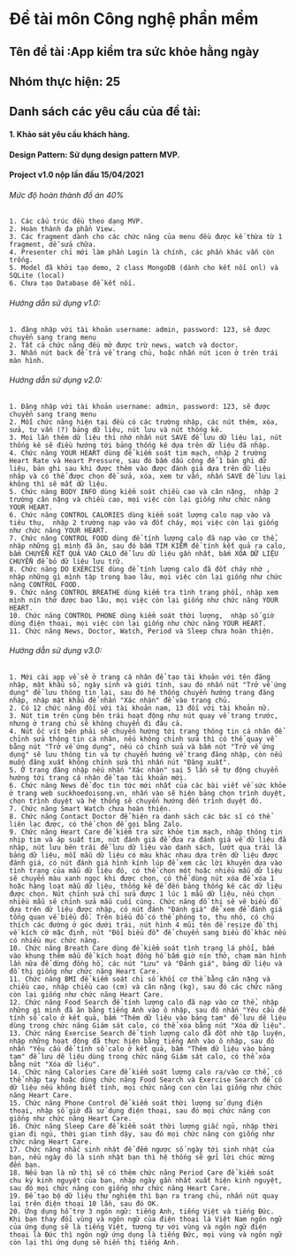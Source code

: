 # Đề tài môn Công nghệ phần mềm

## Tên đề tài :App kiểm tra sức khỏe hằng ngày

## Nhóm thực hiện: 25

## Danh sách các yêu cầu của đề tài:

#### 1. Khảo sát yêu cầu khách hàng.
#### Design Pattern: Sử dụng design pattern MVP.

#### Project v1.0 nộp lần đầu 15/04/2021
######	Mức độ hoàn thành đồ án 40%
	1. Các cấu trúc đều theo dạng MVP.
	2. Hoàn thành đa phần View.
	3. Các fragment dành cho các chức năng của menu đều được kế thừa từ 1 fragment, dễ sửa chữa.
	4. Presenter chỉ mới làm phần Login là chính, các phần khác vẫn còn trống.
	5. Model đã khởi tạo demo, 2 class MongoDB (dành cho kết nối onl) và SQLite (local)
	6. Chưa tạo Database để kết nối.
  
######  Hướng dẫn sử dụng v1.0:
	1. đăng nhập với tài khoản username: admin, password: 123, sẽ được chuyển sang trang menu
	2. Tất cả chức năng đều mở được trừ news, watch và doctor.
	3. Nhấn nút back để trả về trang chủ, hoặc nhấn nút icon ở trên trái màn hình.
  
######  Hướng dẫn sử dụng v2.0:
	1. Đăng nhập với tài khoản username: admin, password: 123, sẽ được chuyển sang trang menu
	2. Mỗi chức năng hiện tại đều có các trường nhập, các nút thêm, xóa, sửa, tư vấn (?) bảng dữ liệu, nút lưu và nút thống kê.
	3. Mọi lần thêm dữ liệu thì nhớ nhấn nút SAVE để lưu dữ liệu lại, nút thống kê sẽ điều hướng tới bảng thống kê dựa trên dữ liệu đã nhập.
	4. Chức năng YOUR HEART dùng để kiểm soát tim mạch, nhập 2 trường Heart Rate và Heart Pressure, sau đó bấm dấu cộng để 1 bản ghi dữ liệu, bản ghi sau khi được thêm vào được đánh giá dựa trên dữ liệu nhập và có thể được chọn để sửa, xóa, xem tư vấn, nhấn SAVE để lưu lại không thì sẽ mất dữ liệu.
	5. Chức năng BODY INFO dùng kiểm soát chiều cao và cân nặng,  nhập 2 trường cân nặng và chiều cao, mọi việc còn lại giống như chức năng YOUR HEART.
	6. Chức năng CONTROL CALORIES dùng kiểm soát lượng calo nạp vào và tiêu thụ,  nhập 2 trường nạp vào và đốt cháy, mọi việc còn lại giống như chức năng YOUR HEART.
	7. Chức năng CONTROL FOOD dùng để tính lượng calo đã nạp vào cơ thể, nhập những gì mình đã ăn, sau đó bấm TÌM KIẾM để tính kết quả ra calo, bấm CHUYỂN KẾT QUẢ VÀO CALO để lưu dữ liệu gần nhất, bấm XÓA DỮ LIỆU CHUYỂN để bỏ dữ liệu lưu trữ.
	8. Chức năng DO EXERCISE dùng để tính lượng calo đã đốt cháy nhờ ,  nhập những gì mình tập trong bao lâu, mọi việc còn lại giống như chức năng CONTROL FOOD.
	9. Chức năng CONTROL BREATHE dùng kiểm tra tình trạng phổi, nhập xem mình nín thở được bao lâu, mọi việc còn lại giống như chức năng YOUR HEART.
	10. Chức năng CONTROL PHONE dùng kiểm soát thời lượng,  nhập số giờ dùng điện thoại, mọi việc còn lại giống như chức năng YOUR HEART.
	11. Chức năng News, Doctor, Watch, Period và Sleep chưa hoàn thiện.

######  Hướng dẫn sử dụng v3.0:
	1. Mới cài app về sẽ ở trang cá nhân để tạo tài khoản với tên đăng nhập, mật khẩu số, ngày sinh và giới tính, sau đó nhấn nút "Trở về ứng dụng" để lưu thông tin lại, sau đó hệ thống chuyển hướng trang đăng nhập, nhập mật khẩu để nhấn "Xác nhận" để vào trang chủ.
	2. Có 12 chức năng đối với tài khoản nam, 13 đối với tài khoản nữ.
	3. Nút tim trên cùng bên trái hoạt động như nút quay về trang trước, nhưng ở trang chủ sẽ không chuyển đi đâu cả.
	4. Nút ốc vít bên phải sẽ chuyển hướng tới trang thông tin cá nhân để chỉnh sửa thông tin cá nhân, nếu không chỉnh sửa thì có thể quay về bằng nút "Trở về ứng dụng", nếu có chỉnh sửa và bấm nút "Trở về ứng dụng" sẽ lưu thông tin và tự chuyển hướng về trang đăng nhập, còn nếu muốn đăng xuất không chỉnh sửa thì nhấn nút "Đăng xuất".
	5. Ở trang đăng nhập nếu nhấn "Xác nhận" sai 5 lần sẽ tự động chuyển hướng tới trang cá nhân để tạo tài khoản mới.
	6. Chức năng News để đọc tin tức mới nhất của các bài viết về sức khỏe ở trang web suckhoedoisong.vn, nhấn vào sẽ hiện bảng chọn trình duyệt, chọn trình duyệt và hệ thống sẽ chuyển hướng đến trình duyệt đó.
	7. Chức năng Smart Watch chưa hoàn thiện.
	8. Chức năng Contact Doctor để hiện ra danh sách các bác sĩ có thể liên lạc được, có thể chọn để gọi bằng Zalo.
	9. Chức năng Heart Care để kiểm tra sức khỏe tim mạch, nhập thông tin nhịp tim và áp suất tim, nút đánh giá để đưa ra đánh giá về dữ liệu đã nhập, nút lưu bên trái để lưu dữ liệu vào danh sách, lướt qua trái là bảng dữ liệu, mỗi mẫu dữ liệu có màu khác nhau dựa trên dữ liệu được đánh giá, có nút đánh giá hình kính lúp để xem các lời khuyên dựa vào tình trạng của mẫu dữ liệu đó, có thể chọn một hoặc nhiều mẫu dữ liệu sẽ chuyển màu xanh ngọc khi được chọn, có thể dùng nút xóa để xóa 1 hoặc hàng loạt mẫu dữ liệu, thống kê để đến bảng thống kê các dữ liệu được chọn. Nút chỉnh sửa chỉ sửa được 1 lúc 1 mẫu dữ liệu, nếu chọn nhiều mẫu sẽ chỉnh sửa mẫu cuối cùng. Chức năng đồ thị sẽ vẽ biểu đồ dựa trên dữ liệu được nhập, có nút đánh "Đánh giá" để xem để đánh giá tổng quan về biểu đồ. Trên biểu đồ có thể phóng to, thu nhỏ, có chú thích các đường ở góc dưới trái, nút hình 4 mũi tên để resize đồ thị về kích cỡ mặc định, nút "Đổi biểu đồ" để chuyển sang biểu đồ khác nếu có nhiều mục chức năng.
	10. Chức năng Breath Care dùng để kiểm soát tình trạng lá phổi, bấm vào khung thêm mẫu để kích hoạt đồng hồ bấm giờ nín thở, chạm màn hình lần nữa để dừng đồng hồ, các nút "Lưu" và "Đánh giá", bảng dữ liệu và đồ thị giống như chức năng Heart Care.
	11. Chức năng BMI để kiểm soát chỉ số khối cơ thể bằng cân nặng và chiều cao, nhập chiều cao (cm) và cân nặng (kg), sau đó các chức năng còn lại giống như chức năng Heart Care.
	12. Chức năng Food Search để tính lượng calo đã nạp vào cơ thể, nhập những gì mình đã ăn bằng tiếng Anh vào ô nhập, sau đó nhấn "Yêu cầu để tính số calo ở kết quả, bấm "Thêm dữ liệu vào bảng tạm" để lưu dẽ liệu dùng trong chức năng Giám sát calo, có thể xóa bằng nút "Xóa dữ liệu".
	13. Chức năng Exercise Search để tính lượng calo đã đốt nhờ tập luyện, nhập những hoạt động đã thực hiện bằng tiếng Anh vào ô nhập, sau đó nhấn "Yêu cầu để tính số calo ở kết quả, bấm "Thêm dữ liệu vào bảng tạm" để lưu dẽ liệu dùng trong chức năng Giám sát calo, có thể xóa bằng nút "Xóa dữ liệu".
	14. Chức năng Calories Care để kiểm soát lượng calo ra/vào cơ thể, có thể nhập tay hoặc dùng chức năng Food Search và Exercise Search để có dữ liệu nếu không biết tính, mọi chức năng con còn lại giống như chức năng Heart Care.
	15. Chức năng Phone Control để kiểm soát thời lượng sử dụng điện thoại, nhập số giờ đã sử dụng điện thoại, sau đó mọi chức năng con giống như chức năng Heart Care.
	16. Chức năng Sleep Care để kiểm soát thời lượng giấc ngủ, nhập thời gian đi ngủ, thời gian tỉnh dậy, sau đó mọi chức năng con giống như chức năng Heart Care.
	17. Chức năng nhắc sinh nhật để đếm ngược số ngày tới sinh nhật của bạn, nếu ngày đó là sinh nhật bạn thì hệ thống sẽ gửi lời chúc mừng đến bạn.
	18. Nếu bạn là nữ thì sẽ có thêm chức năng Period Care để kiểm soát chu kỳ kinh nguyệt của bạn, nhập ngày gần nhất xuất hiện kinh nguyệt, sau đó mọi chức năng con giống như chức năng Heart Care.
	19. Để tạo bộ dữ liệu thử nghiệm thì bạn ra trang chủ, nhấn nút quay lại trên điện thoại 10 lần, sau đó OK.
	20. Ứng dụng hỗ trợ 3 ngôn ngữ: tiếng Anh, tiếng Việt và tiếng Đức. Khi bạn thay đổi vùng và ngôn ngữ của điện thoại là Việt Nam ngôn ngữ của ứng dụng sẽ là tiếng Việt, tương tự với vùng và ngôn ngữ điện thoại là Đức thì ngôn ngữ ứng dụng là tiếng Đức, mọi vùng và ngôn ngữ còn lại thì ứng dụng sẽ hiển thị tiếng Anh.


